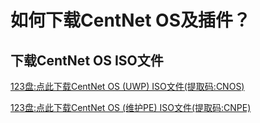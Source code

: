 # 如何下载CentNet OS及插件？
## 下载CentNet OS ISO文件
[123盘:点此下载CentNet OS (UWP) ISO文件(提取码:CNOS)](https://www.123pan.com/s/HSrZVv-OTJ6d?)

[123盘:点此下载CentNet OS (维护PE) ISO文件(提取码:CNPE)](https://www.123pan.com/s/EsUiVv-Cot7v?)
